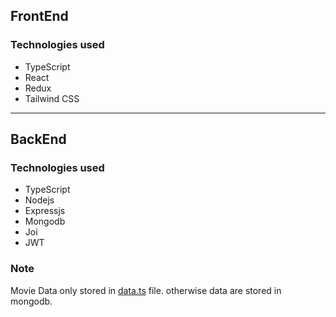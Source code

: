 
## FrontEnd

### Technologies used

- TypeScript
- React
- Redux
- Tailwind CSS

---

## BackEnd

### Technologies used

- TypeScript
- Nodejs
- Expressjs
- Mongodb
- Joi
- JWT

### Note
Movie Data only stored in [data.ts](backend/src/movie/data/data.ts) file. otherwise data are stored in mongodb.
